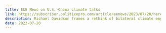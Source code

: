 ```yaml
---
title: E&E News on U.S.-China climate talks
link: https://subscriber.politicopro.com/article/eenews/2023/07/20/heres-what-kerry-didnt-say-about-u-s-china-talks-00107230
description: Michael Davidson frames a rethink of bilateral climate engagement
date: 2023-07-20
---
```

